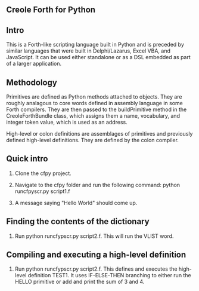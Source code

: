 Creole Forth for Python
-----------------------

Intro
-----

This is a Forth-like scripting language built in Python and is preceded by similar languages that were built in
Delphi/Lazarus, Excel VBA, and JavaScript.  It can be used either standalone or as a DSL embedded as part of a
larger application. 

Methodology
-----------
Primitives are defined as Python methods attached to objects. They are roughly analagous to core words defined 
in assembly language in some Forth compilers. They are then passed to the buildPrimitive method in the CreoleForthBundle 
class, which assigns them a name, vocabulary, and integer token value, which is used as an address. 

High-level or colon definitions are assemblages of primitives and previously defined high-level definitions.
They are defined by the colon compiler. 


Quick intro
-----------

1. Clone the cfpy project.

2. Navigate to the cfpy folder and run the following command: python runcfpyscr.py script1.f

3. A message saying "Hello World" should come up. 


Finding the contents of the dictionary
--------------------------------------
1. Run python runcfypscr.py script2.f. This will run the VLIST word.


Compiling and executing a high-level definition
-----------------------------------------------
1. Run python runcfypscr.py script2.f. This defines and executes the high-level definition TEST1.
   It uses IF-ELSE-THEN branching to either run the HELLO primitive or add and print the sum of 
   3 and 4. 
